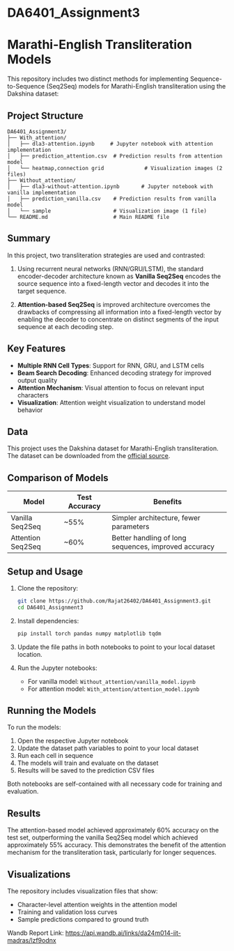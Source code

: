 # DA6401_Assignment3

# Marathi-English Transliteration Models

This repository includes two distinct methods for implementing Sequence-to-Sequence (Seq2Seq) models for Marathi-English transliteration using the Dakshina dataset:

## Project Structure

```
DA6401_Assignment3/
├── With_attention/
│   ├── dla3-attention.ipynb     # Jupyter notebook with attention implementation
│   ├── prediction_attention.csv  # Prediction results from attention model
│   └── heatmap,connection grid             # Visualization images (2 files)
├── Without_attention/
│   ├── dla3-without-attention.ipynb       # Jupyter notebook with vanilla implementation
│   ├── prediction_vanilla.csv    # Prediction results from vanilla model
│   └── sample                    # Visualization image (1 file)
└── README.md                     # Main README file
```

## Summary

 In this project, two transliteration strategies are used and contrasted:

 1. Using recurrent neural networks (RNN/GRU/LSTM), the standard encoder-decoder architecture known as **Vanilla Seq2Seq** encodes the source sequence into a fixed-length vector and decodes it into the target sequence.

 2. **Attention-based Seq2Seq** is improved architecture overcomes the drawbacks of compressing all information into a fixed-length vector by enabling the decoder to concentrate on distinct segments of the input sequence at each decoding step.


## Key Features

- **Multiple RNN Cell Types**: Support for RNN, GRU, and LSTM cells
- **Beam Search Decoding**: Enhanced decoding strategy for improved output quality
- **Attention Mechanism**: Visual attention to focus on relevant input characters
- **Visualization**: Attention weight visualization to understand model behavior

## Data

This project uses the Dakshina dataset for Marathi-English transliteration. The dataset can be downloaded from the [official source](https://github.com/google-research-datasets/dakshina).

## Comparison of Models

| Model | Test Accuracy | Benefits |
|-------|---------------|----------|
| Vanilla Seq2Seq | ~55% | Simpler architecture, fewer parameters |
| Attention Seq2Seq | ~60% | Better handling of long sequences, improved accuracy |

## Setup and Usage

1. Clone the repository:
   ```bash
   git clone https://github.com/Rajat26402/DA6401_Assignment3.git
   cd DA6401_Assignment3
   ```

2. Install dependencies:
   ```bash
   pip install torch pandas numpy matplotlib tqdm
   ```

3. Update the file paths in both notebooks to point to your local dataset location.

4. Run the Jupyter notebooks:
   - For vanilla model: `Without_attention/vanilla_model.ipynb`
   - For attention model: `With_attention/attention_model.ipynb`

## Running the Models

To run the models:

1. Open the respective Jupyter notebook
2. Update the dataset path variables to point to your local dataset
3. Run each cell in sequence
4. The models will train and evaluate on the dataset
5. Results will be saved to the prediction CSV files

Both notebooks are self-contained with all necessary code for training and evaluation.

## Results

The attention-based model achieved approximately 60% accuracy on the test set, outperforming the vanilla Seq2Seq model which achieved approximately 55% accuracy. This demonstrates the benefit of the attention mechanism for the transliteration task, particularly for longer sequences.

## Visualizations

The repository includes visualization files that show:
- Character-level attention weights in the attention model
- Training and validation loss curves
- Sample predictions compared to ground truth

Wandb Report Link: https://api.wandb.ai/links/da24m014-iit-madras/lzf9odnx

